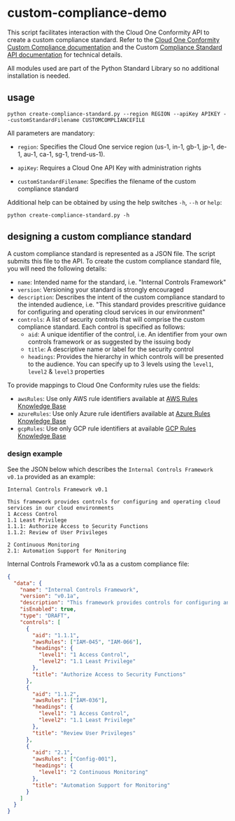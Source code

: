 # custom-compliance-demo

This script facilitates interaction with the Cloud One Conformity API to create a custom compliance standard. Refer to the [Cloud One Conformity Custom Compliance documentation](https://cloudone.trendmicro.com/docs/conformity/custom-compliance-standards/) and the Custom [Compliance Standard API documentation](https://cloudone.trendmicro.com/docs/conformity/api-reference/tag/Custom-Compliance-Standards) for technical details.

All modules used are part of the Python Standard Library so no additional installation is needed.

## usage

`python create-compliance-standard.py --region REGION --apiKey APIKEY --customStandardFilename CUSTOMCOMPLIANCEFILE`

All parameters are mandatory:

- `region`: Specifies the Cloud One service region (us-1, in-1, gb-1, jp-1, de-1, au-1, ca-1, sg-1, trend-us-1).

- `apiKey`: Requires a Cloud One API Key with administration rights

- `customStandardFilename`: Specifies the filename of the custom compliance standard

Additional help can be obtained by using the help switches `-h`, `--h` or `help`:

`python create-compliance-standard.py -h`

## designing a custom compliance standard

A custom compliance standard is represented as a JSON file. The script submits this file to the API. To create the custom compliance standard file, you will need the following details:

- `name`: Intended name for the standard, i.e. "Internal Controls Framework"
- `version`: Versioning your standard is strongly encouraged
- `description`: Describes the intent of the custom compliance standard to the intended audience, i.e. "This standard provides prescritive guidance for configuring and operating cloud services in our environment"
- `controls`: A list of security controls that will comprise the custom compliance standard. Each control is specified as follows:
  - `aid`: A unique identifier of the control, i.e. An identifier from your own controls framework or as suggested by the issuing body
  - `title`: A descriptive name or label for the security control
  - `headings`: Provides the hierarchy in which controls will be presented to the audience. You can specify up to 3 levels using the `level1`, `level2` & `level3` properties

To provide mappings to Cloud One Conformity rules use the fields:

- `awsRules`: Use only AWS rule identifiers available at [AWS Rules Knowledge Base](https://www.trendmicro.com/cloudoneconformity/knowledge-base/aws/)
- `azureRules`: Use only Azure rule identifiers available at [Azure Rules Knowledge Base](https://www.trendmicro.com/cloudoneconformity/knowledge-base/azure/)
- `gcpRules`: Use only GCP rule identifiers at available [GCP Rules Knowledge Base](https://www.trendmicro.com/cloudoneconformity/knowledge-base/gcp/)

### design example

See the JSON below which describes the `Internal Controls Framework v0.1a` provided as an example:

```
Internal Controls Framework v0.1

This framework provides controls for configuring and operating cloud services in our cloud environments
1 Access Control
1.1 Least Privilege
1.1.1: Authorize Access to Security Functions
1.1.2: Review of User Privileges

2 Continuous Monitoring
2.1: Automation Support for Monitoring
```

Internal Controls Framework v0.1a as a custom compliance file:

```json
{
  "data": {
    "name": "Internal Controls Framework",
    "version": "v0.1a",
    "description": "This framework provides controls for configuring and operating cloud services in our cloud environments.",
    "isEnabled": true,
    "type": "DRAFT",
    "controls": [
      {
        "aid": "1.1.1",
        "awsRules": ["IAM-045", "IAM-066"],
        "headings": {
          "level1": "1 Access Control",
          "level2": "1.1 Least Privilege"
        },
        "title": "Authorize Access to Security Functions"
      },
      {
        "aid": "1.1.2",
        "awsRules": ["IAM-036"],
        "headings": {
          "level1": "1 Access Control",
          "level2": "1.1 Least Privilege"
        },
        "title": "Review User Privileges"
      },
      {
        "aid": "2.1",
        "awsRules": ["Config-001"],
        "headings": {
          "level1": "2 Continuous Monitoring"
        },
        "title": "Automation Support for Monitoring"
      }
    ]
  }
}
```
